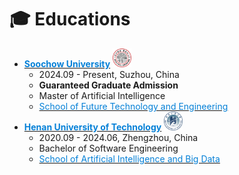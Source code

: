 # ‍🎓 Educations
- [**<span style="color: #0580d7;">Soochow University</span>**](https://www.suda.edu.cn/) <img class="svg" src="./images/logo_soochow.svg" width="30pt">
  - 2024.09 - Present, Suzhou, China 
  - **Guaranteed Graduate Admission**
  - Master of Artificial Intelligence
  - [<span style="color: #0580d7;">School of Future Technology and Engineering</span>](https://future.suda.edu.cn/)
- [**<span style="color: #0580d7;">Henan University of Technology</span>**](https://www.haut.edu.cn/) <img class="svg" src="./images/logo_haut.svg" width="30pt">
  - 2020.09 - 2024.06, Zhengzhou, China
  - Bachelor of Software Engineering
  - [<span style="color: #0580d7;">School of Artificial Intelligence and Big Data</span>](https://aidata.haut.edu.cn/)